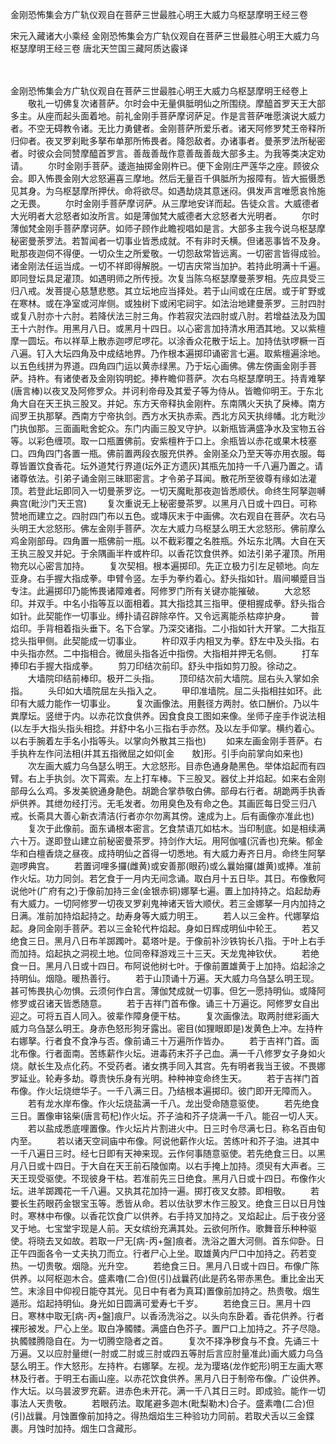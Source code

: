 <!-- { "loadSidebar": true } -->
金刚恐怖集会方广轨仪观自在菩萨三世最胜心明王大威力乌枢瑟摩明王经三卷


宋元入藏诸大小乘经
金刚恐怖集会方广轨仪观自在菩萨三世最胜心明王大威力乌枢瑟摩明王经三卷
唐北天竺国三藏阿质达霰译


　　

金刚恐怖集会方广轨仪观自在菩萨三世最胜心明王大威力乌枢瑟摩明王经卷上
　　敬礼一切佛复次诸菩萨。尔时会中无量俱胝明仙之所围绕。摩醯首罗天王大部多主。从座而起头面着地。前礼金刚手菩萨摩诃萨足。作是言菩萨唯愿演说大威力者。不空无碍教令诸。无比力勇健者。金刚菩萨所爱乐者。诸天阿修罗梵王帝释所归仰者。夜叉罗刹毗多拏布单那所怖畏者。降怨敌者。办诸事者。曼荼罗法所秘密者。时彼众会同赞摩醯首罗言。善哉善哉作意善哉善哉大部多主。为我等类决定劝请。
　　尔时金刚手菩萨。逶迤抽掷金刚杵已。便下金刚庄严莲华之座。顾彼众会。即入怖畏金刚大忿怒遍喜三摩地。然后无量百千俱胝所为报障有。皆大振慑悉见其身。为乌枢瑟摩所押伏。命将欲尽。如遇劫烧其意迷闷。俱发声言唯愿哀怜施之无畏。
　　尔时金刚手菩萨摩诃萨。从三摩地安详而起。告徒众言。大威德者大光明者大忿怒者如汝所言。如是薄伽梵大威德者大忿怒者大光明者。
　　尔时薄伽梵金刚手菩萨摩诃萨。如师子顾作此瞻视唱如是言。大部多主我今说乌枢瑟摩秘密曼荼罗法。若暂闻者一切事业皆悉成就。不有非时夭横。但诸恶事皆不及身。毗那夜迦伺不得便。一切众生之所爱敬。一切怨敌常皆远离。一切密言皆得成验。诸金刚法任运当成。一切不祥即得解脱。一切吉庆常当加护。若持此明满十千遍。即同登坛具足灌顶。如遇明师之所传授。次复当陈乌枢瑟摩曼荼罗相。先应具受三归八戒。发菩提心慈慧悲愍。其立坛地应当择处。若于山间或在庄居。或于旷野或在寒林。或在净室或河岸侧。或独树下或闲宅祠宇。如法治地建曼荼罗。三肘四肘或复八肘亦十六肘。若降伏法三肘三角。作若寂灾法四肘或八肘。若增益法及为国王十六肘作。用黑月八日。或黑月十四日。以心密言加持清水用洒其地。又以紫檀摩一圆坛。布以祥草上散赤迦啰尼啰花。以涂香众花散于坛上。加持佉驮啰橛一百八遍。钉入大坛四角及中成结地界。乃作根本遍掷印诵密言七遍。取紫檀遍涂地。以五色线拼为界道。四角四门运以黄赤绿黑。乃于坛心画佛。佛左傍画金刚手菩萨。持杵。有诸使者及金刚钩明蛇。捧杵瞻仰菩萨。次右乌枢瑟摩明王。持青难拏(唐言棒)以夜叉及阿修罗众。并诃利帝母及其爱子等为侍从。皆瞻仰明王。于东北角大自在天王执三股叉。并妃。东方天帝释执金刚杵。东南隅火天执了戾棒。南方阎罗王执那拏。西南方宁帝执剑。西方水天执赤索。西北方风天执绯幡。北方毗沙门执伽那。三面画毗舍蛇众。东门内画三股叉守护。以新瓶皆满盛净水及宝物五谷等。以彩色缠项。取一口瓶置佛前。安紫檀杵于口上。余瓶皆以赤花或果木枝塞口。四角四门各置一瓶。佛前置两段衣服充供养。金刚圣众乃至天等亦用衣服。每尊皆置饮食香花。坛外道梵行界道(坛外正方遗灰)其瓶先加持一千八遍乃置之。请诸尊依法。引弟子诵金刚三昧耶密言。才令弟子耳闻。散花所至彼尊有缘如法灌顶。若登此坛即同入一切曼荼罗讫。一切天魔毗那夜迦皆悉顺伏。命终生阿拏迦嚩典宫(毗沙门天王宫)
　　复次重说无上秘密曼茶罗。以黑月八日或十四日。可称赞地而建立之。四肘四门布以五色。或塼灰末于中画佛。次右观自在菩萨。次右马头明王大忿怒形。佛左金刚手菩萨。次左大威力乌枢瑟么明王大忿怒形。佛前摩么鸡金刚部母。四角置一瓶佛前一瓶。以不截彩覆之名胜瓶。外坛东北隅。大自在天王执三股叉并妃。于余隅画半杵或杵印。以香花饮食供养。如法引弟子灌顶。所用物充以心密言加持。
　　复次契相。根本遍掷印。先正立极力引左足顿地。向左亚身。右手握大指成拳。申臂令竖。左手为拳约着心。舒头指如针。眉间嚬蹙目当专注。此遍掷印乃能怖畏诸障难者。阿修罗门所有关键亦能摧破。
　　大忿怒印。并双手。中名小指等互以面相着。其大指捻其三指甲。便相握成拳。舒头指合如针。此契能作一切事业。缚扑请召辟除卒忤。又令远离能杀枯瘁护身。
　　普焰印。手背相着指头垂下。名下合掌。乃深交诸指。二小指如针大开掌。二大指互捻头指甲侧。此契能成一切事业。
　　杵印双手内相叉为拳。舒左中及头指。右中头指亦然。二中指相合。微屈头指各近中指傍。大指相并押无名侧。
　　打车捧印右手握大指成拳。
　　剪刀印结次前印。舒头中指如剪刀股。徐动之。
　　大墙院印结前棒印。极开二头指。
　　顶印结次前大墙院。屈右头入掌如余指。
　　头印如大墙院屈左头指入之。
　　甲印准墙院。屈二头指相拄如环。此印有大威力能作一切事业。
　　复次画像法。用氎径方两肘。依口酬价。乃以牛粪摩坛。竖绁于内。以赤花饮食供养。因食食良工图如来像。坐师子座手作说法相(以左手大指头指头相捻。并舒中名小三指右手亦然。及以左手仰掌。横约着心。以右手腕着左手名小指等头。以掌向外散其三指也)
　　如来左画金刚手菩萨。右手执杵左作问法相(并其五指微屈之如仰[金　　敖]形。引手向前掌向如来也)
　　次左画大威力乌刍瑟么明王。大忿怒形。目赤色通身靘黑色。举体焰起而有四臂。右上手执剑。次下罥索。左上打车棒。下三股叉。器仗上并焰起。如来右金刚部母么么鸡。多发美貌通身靘色。胡跪合掌恭敬白佛。部母右行者。胡跪两手执香炉供养。其绁勿经打污。无毛发者。勿用臭色及有命之色。其画匠每日受三归八戒。长斋具大善心新衣清洁(行者亦尔勿离其傍。速成为上。后有画像亦准此也)
　　复次于此像前。面东诵根本密言。乞食禁语兀如枯木。当印制底。如是相续满六十万。遂即登山建立前秘密曼茶罗。持剑作大坛。用阿伽嚧(沉香也)充柴。郁金华和白檀香烧之昼夜。成持明仙之首得一切悉地。有大威力寿齐日月。命终生阿拏迦啰典宫。
　　若置诃哩多攞(雌黄)或安善那(眼药)或么曩始攞(雄黄)或捧。准前作火坛。功力同剑。若乞食于一月内无间念诵。取白月十五日毕。其日。布像敷阿说他叶(广府有之)于像前加持三金(金银赤铜)娜拏七遍。置上加持持之。焰起劫寿有大威力。一切阿修罗一切夜叉罗刹鬼神诸天皆大顺伏。若三金娜拏一月内加持之日满。准前加持焰起持之。劫寿身等大威力明王。
　　若人以三金杵。代娜拏焰起。身同金刚手菩萨。若以三金轮代杵焰起。身如日辉成明仙中轮王。
　　若又绝食三日。黑月八日布羊踯躅叶。葛塔叶是。于像前补沙铁钩长八指。于叶上右手而加持。焰起执之洞视土地。位同帝释游戏三十三天。天龙鬼神钦伏。
　　若绝食一日。黑月八日或十四日。布阿说他树七叶。于像前置雄黄于上加持。焰起涂之持明仙。烟隐。暖热善行。
　　若于山顶诵十万遍。天大威力乌刍瑟么明王现。甚可怖畏执心勿惧。云须何作白言。薄伽梵成就一切事。但乞一愿持明仙。或降阿修罗或召诸天皆悉随意。
　　若于吉祥门首布像。诵三十万遍讫。阿修罗女自出迎之。可将五百人同入。彼辈作障身便干枯。
　　复次画像法。取两肘绁彩画大威力乌刍瑟么明王。身赤色怒形狗牙露出。密目(如狸眼即是)发黄色上冲。左持杵右娜拏。行者食不食净与否。像前诵三十万遍所作皆办。
　　若于吉祥门首。面北布像。行者面南。苦练薪作火坛。进毒药末芥子己血。满一千八修罗女子身如火烧。献长生及点化药。不受药者。诸女携手同入其宫。先有明者我当王彼。不畏娜罗延业。轮寿多劫。尊贵快乐身有光明。种种神变命终生天。
　　若于吉祥门首布像。作火坛烧绁华子。一千八满三日。乃结根本遍掷印。彼门即开无障而入。
　　若有龙水岸布像。作火坛烧盐满一千八。龙出受命随意驱使。
　　若先绝食三日。置像审铭柴(唐言苟杞)作火坛。芥子油和芥子烧满一千八。能召一切人天。
　　若以盐成悉底哩置像。作火坛片片割进火中。日三时令尽满七日。称名百由旬内至。
　　若以诸天空祠庙中布像。阿说他薪作火坛。苦练叶和芥子油。进其中一千八遍日三时。经七日即有天神来现。云作何事随意驱使。若先绝食三日。以黑月八日或十四日。于大自在天王前石陵伽南。以右手掩上加持。须臾有大声者。三天王现受驱使。不现彼身干枯。若准前先三日绝食。黑月八日或十四日。布像作火坛。进羊踯躅花一千八遍。又执其花加持一遍。掷打夜叉女膝。即相敬。
　　若要长生药眼药金银宝玉等。悉皆从命。若以佉驮罗木作三股叉。绝食三日以日月蚀时。寒林中布像。以香花饮食广以供养。右手持叉加持之。叉焰起止。后于夜分竖叉于地。七宝堂宇现是人前。天女缤纷充满其处。云欲何所作。歌舞音乐种种驱使。将晓去叉如故。若取一尸无[病-丙+盤]痕者。洗浴之置大河侧。首东仰卧。日正午四面各令一丈夫执刀而立。行者尸心上坐。取雄黄内尸口中加持之。药若变热。一切贵敬。烟隐。光升空。
　　若绝食三日。黑月八日或十四日。布像广陈供养。以阿枢迦木合。盛素噜(二合)但(引)战曩药(此是药名带赤黑色。重比金出天竺。末涂目中仰视日能夺其光。见日中有者为真耳)置像前加持之。热贵敬。烟生遁形。焰起持明仙。身光如日圆满可爱寿七千岁。
　　若绝食三日。黑月十四日。寒林中取无[病-丙+盤]痕尸。以香汤洗浴之。以头向东卧着。香花供养。行者裸形被发。尸心上坐。取白净髑髅。满盛白色芥子。置尸口上加持之。芥子尽隐。执髑髅腾隐自在。为一切腾空隐者之首。
　　复次不择净秽食与不食。先诵三十万遍。又以应肘量绁(一肘或二肘或三肘或四五等肘后言应肘量准此)画大威力乌刍瑟么明王。作大怒形。左持杵。右娜拏。左视。龙为璎珞(龙作蛇形)明王左画大寒林及行者。于明王右画山座。以赤花饮食供养。黑月八日于制帝布像。广设供养。作大坛。以乌昙波罗充薪。进赤色未开花。满一千八其日三时。即成验。能作一切事法人天贵敬。
　　若眼药法。取尾避多迦木(毗梨勒木)合子。盛素噜(二合)但(引)战曩。月蚀置像前加持之。得热烟焰生三种验功力同前。若取犬舌以三金鍱裹。月蚀时加持。烟生口含藏形。
